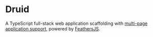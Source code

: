 # Druid

A TypeScript full-stack web application scaffolding with [multi-page application support](https://vitejs.dev/guide/build.html#multi-page-app), powered by [FeathersJS](https://feathersjs.com/).